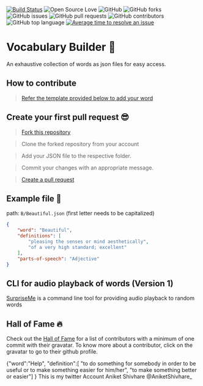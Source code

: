 [![Build Status](https://travis-ci.org/Showndarya/Hacktoberfest.svg?branch=master)](https://travis-ci.org/Showndarya/Hacktoberfest)
![Open Source Love](https://img.shields.io/badge/Open%20Source-%E2%9D%A4-red.svg)
![GitHub](https://img.shields.io/github/license/Showndarya/Hacktoberfest.svg)
![GitHub forks](https://img.shields.io/github/forks/Showndarya/Hacktoberfest.svg)
![GitHub issues](https://img.shields.io/github/issues/Showndarya/Hacktoberfest.svg)
![GitHub pull requests](https://img.shields.io/github/issues-pr/Showndarya/Hacktoberfest.svg)
![GitHub contributors](https://img.shields.io/github/contributors/Showndarya/Hacktoberfest.svg)
![GitHub top language](https://img.shields.io/github/languages/top/Showndarya/Hacktoberfest.svg)
[![Average time to resolve an issue](http://isitmaintained.com/badge/resolution/Showndarya/Hacktoberfest.svg)](http://isitmaintained.com/project/Showndarya/Hacktoberfest "Average time to resolve an issue")

# Vocabulary Builder :book:

An exhaustive collection of words as json files for easy access.


## How to contribute 

> [Refer the template provided below to add your word](https://github.com/Showndarya/Hacktoberfest/blob/master/CONTRIBUTING.md)


## Create your first pull request :sunglasses:

> [Fork this repository](https://help.github.com/articles/fork-a-repo/)

>  Clone the forked repository from your account

> Add your JSON file to the respective folder.

> Commit your changes with an appropriate message.

> [Create a pull request](https://help.github.com/articles/creating-a-pull-request-from-a-fork/)

## Example file 🎃
path: `B/Beautiful.json` (first letter needs to be capitalized)
```json
{
    "word": "Beautiful",
    "definitions": [
        "pleasing the senses or mind aesthetically",
        "of a very high standard; excellent"
    ],
    "parts-of-speech": "Adjective"
}
```

## CLI for audio playback of words (Version 1)

[SurpriseMe](https://github.com/Showndarya/Hacktoberfest/tree/master/Surprise_Me_Text_To_Audio_CLI) is a command line tool for providing audio playback to random words


## Hall of Fame :fire:

Check out the [Hall of Fame](https://showndarya.github.io/Hacktoberfest/Contributors_Page_Source/) for a list of contributors with a minimum of one commit with their gravatar. To know more about a contributor, click on the gravatar to go to their github profile.

{"word":"Help",
"definition":[
"to do something for somebody in order to be useful or to make something easier for him/her",
"to make something better or easier"]
}
This is my twitter Account
Aniket Shivhare @AniketShivhare_ 
